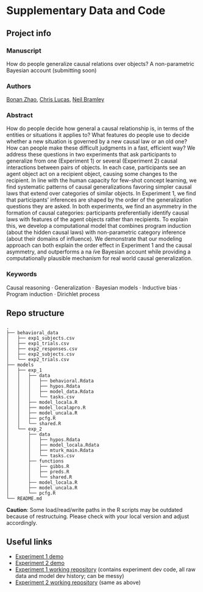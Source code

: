 # Supplementary Data and Code

## Project info

### Manuscript
How do people generalize causal relations over objects? A non-parametric Bayesian account (submitting soon)

### Authors
[Bonan Zhao](http://bramleylab.ppls.ed.ac.uk/member/bonan/),
[Chris Lucas](https://homepages.inf.ed.ac.uk/clucas2/),
[Neil Bramley](http://bramleylab.ppls.ed.ac.uk/member/neil/)

### Abstract
How do people decide how general a causal relationship is, in terms of the entities or situations it applies to? What features do people use to decide whether a new situation is governed by a new causal law or an old one? How can people make these difficult judgments in a fast, efficient way? We address these questions in two experiments that ask participants to generalize from one (Experiment 1) or several (Experiment 2) causal interactions between pairs of objects. In each case, participants see an agent object act on a recipient object, causing some changes to the recipient. In line with the human capacity for few-shot concept learning, we find systematic patterns of causal generalizations favoring simpler causal laws that extend over categories of similar objects. In Experiment 1, we find that participants’ inferences are shaped by the order of the generalization questions they are asked. In both experiments, we find an asymmetry in the formation of causal categories: participants preferentially identify causal laws with features of the agent objects rather than recipients. To explain this, we develop a computational model that combines program induction (about the hidden causal laws) with non-parametric category inference (about their domains of influence). We demonstrate that our modeling approach can both explain the order effect in Experiment 1 and the causal asymmetry, and outperforms a na ̈ıve Bayesian account while providing a computationally plausible mechanism for real world causal generalization.

### Keywords
Causal reasoning · Generalization · Bayesian models · Inductive bias · Program induction · Dirichlet process

## Repo structure
```
.
├── behavioral_data
│   ├── exp1_subjects.csv
│   ├── exp1_trials.csv
│   ├── exp2_responses.csv
│   ├── exp2_subjects.csv
│   └── exp2_trials.csv
├── models
│   ├── exp_1
│   │   ├── data
│   │   │   ├── behavioral.Rdata
│   │   │   ├── hypos.Rdata
│   │   │   ├── model_data.Rdata
│   │   │   └── tasks.csv
│   │   ├── model_locala.R
│   │   ├── model_localapro.R
│   │   ├── model_uncala.R
│   │   ├── pcfg.R
│   │   └── shared.R
│   └── exp_2
│       ├── data
│       │   ├── hypos.Rdata
│       │   ├── model_locala.Rdata
│       │   ├── mturk_main.Rdata
│       │   └── tasks.csv
│       ├── functions
│       │   ├── gibbs.R
│       │   ├── preds.R
│       │   └── shared.R
│       ├── model_locala.R
│       ├── model_uncala.R
│       └── pcfg.R
└── README.md
```
**Caution**: Some load/read/write paths in the R scripts may be outdated because of restructuing. Please check with your local version and adjust accordingly.

## Useful links
- [Experiment 1 demo](http://bramleylab.ppls.ed.ac.uk/experiments/bnz/magic_stones/index.html)
- [Experiment 2 demo](http://bramleylab.ppls.ed.ac.uk/experiments/bnz/myst/p/welcome.html)
- [Experiment 1 working repository](https://github.com/zhaobn/magic-stones) (contains experiment dev code, all raw data and model dev history; can be messy)
- [Experiment 2 working repository](https://github.com/zhaobn/mysterious-stones) (same as above)
